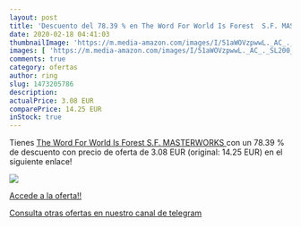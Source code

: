 ```yaml
---
layout: post
title: 'Descuento del 78.39 % en The Word For World Is Forest  S.F. MASTE'
date: 2020-02-18 04:41:03
thumbnailImage: 'https://m.media-amazon.com/images/I/51aWOVzpwwL._AC_._SL200_.jpg'
images: [ 'https://m.media-amazon.com/images/I/51aWOVzpwwL._AC_._SL200_.jpg' ]
comments: true
category: ofertas
author: ring
slug: 1473205786
description:
actualPrice: 3.08 EUR
comparePrice: 14.25 EUR
inStock: true
---
```


Tienes [The Word For World Is Forest  S.F. MASTERWORKS ](https://www.amazon.com/dp/1473205786/?tag=redken08-20) con un 78.39 % de descuento con precio de oferta de 3.08 EUR (original: 14.25 EUR) en el siguiente enlace!

[![](https://m.media-amazon.com/images/I/51aWOVzpwwL._AC_._SL200_.jpg)](https://www.amazon.com/dp/1473205786/?tag=redken08-20)

[Accede a la oferta!!](https://www.amazon.com/dp/1473205786/?tag=redken08-20)

[Consulta otras ofertas en nuestro canal de telegram](https://t.me/s/ofertas25)
